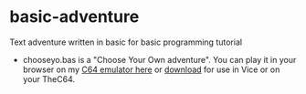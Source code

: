 # basic-adventure
Text adventure written in basic for basic programming tutorial

* chooseyo.bas is a "Choose Your Own adventure". You can play it in your browser on my [C64 emulator here](https://retrogamecoders.com/c64-emulator/?basic=choosyo.prg) or [download](https://github.com/omiq/basic-adventure/blob/main/chooseyo.prg) for use in Vice or on your TheC64.
